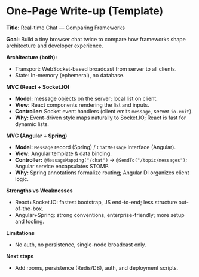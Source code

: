 # One-Page Write-up (Template)

**Title:** Real-time Chat — Comparing Frameworks

**Goal:** Build a tiny browser chat twice to compare how frameworks shape architecture and developer experience.

**Architecture (both):**
- Transport: WebSocket-based broadcast from server to all clients.
- State: In-memory (ephemeral), no database.

**MVC (React + Socket.IO)**
- **Model:** message objects on the server; local list on client.
- **View:** React components rendering the list and inputs.
- **Controller:** Socket event handlers (client emits `message`, server `io.emit`).
- **Why:** Event-driven style maps naturally to Socket.IO; React is fast for dynamic lists.

**MVC (Angular + Spring)**
- **Model:** `Message` record (Spring) / `ChatMessage` interface (Angular).
- **View:** Angular template & data binding.
- **Controller:** `@MessageMapping("/chat")` → `@SendTo("/topic/messages")`; Angular service encapsulates STOMP.
- **Why:** Spring annotations formalize routing; Angular DI organizes client logic.

**Strengths vs Weaknesses**
- React+Socket.IO: fastest bootstrap, JS end-to-end; less structure out-of-the-box.
- Angular+Spring: strong conventions, enterprise-friendly; more setup and tooling.

**Limitations**
- No auth, no persistence, single-node broadcast only.

**Next steps**
- Add rooms, persistence (Redis/DB), auth, and deployment scripts.
